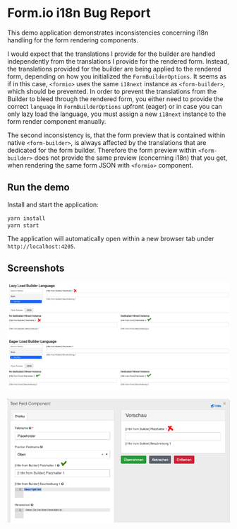 # Form.io i18n Bug Report

This demo application demonstrates inconsistencies concerning i18n handling for the form rendering components.

I would expect that the translations I provide for the builder are handled independently from the translations I provide for the rendered form. Instead, the translations provided for the builder are being applied to the rendered form, depending on how you initialized the `FormBuilderOptions`. It seems as if in this case, `<formio>` uses the same `i18next` instance as `<form-builder>`, which should be prevented.
In order to prevent the translations from the Builder to bleed through the rendered form, you either need to provide the correct `language` in `FormBuilderOptions` upfront (eager) or in case you can only lazy load the language, you must assign a new `i18next` instance to the form render component manually.

The second inconsistency is, that the form preview that is contained within native `<form-builder>`, is always affected by the translations that are dedicated for the form builder. Therefore the form preview within `<form-builder>` does not provide the same preview (concerning i18n) that you get, when rendering the same form JSON with `<formio>` component.

## Run the demo

Install and start the application:

```
yarn install
yarn start
```

The application will automatically open within a new browser tab under `http://localhost:4205`.

## Screenshots

![Builder vs Form Renderer](https://github.com/bfoese/formio-i18n-bug-report/blob/8faa0b402789bd74586b606c2c98c2e8074fe3f8/screenshot.png)

![Form Preview in Builder](https://github.com/bfoese/formio-i18n-bug-report/blob/e44d8b9aa61c50160d19dd255146e0a213ce3be7/screenshot_builder.png)
